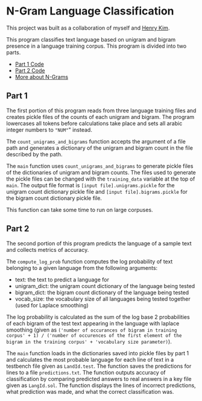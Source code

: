# N-Gram Language Classification
This project was built as a collaboration of myself and [Henry Kim](https://github.com/6henrykim).

This program classifies text language based on unigram and bigram presence in a language training corpus.
This program is divided into two parts.

* [Part 1 Code](https://github.com/Hikaito/NLP_Portfolio/blob/main/Project_4/n-gram-language-model/part1.py)
* [Part 2 Code]()
* [More about N-Grams](https://github.com/Hikaito/NLP_Portfolio/blob/main/Project_4/N-Grams.pdf)

## Part 1
The first portion of this program reads from three language training files and creates pickle files of the counts of each unigram and bigram.
The program lowercases all tokens before calculations take place and sets all arabic integer numbers to `"NUM"`" instead.

The `count_unigrams_and_bigrams` function accepts the argument of a file path and generates a dictionary of the unigram and bigram count in the file described by the path.

The `main` function uses `count_unigrams_and_bigrams` to generate pickle files of the dictionaries of unigram and bigram counts.
The files used to generate the pickle files can be changed with the `training_data` variable at the top of `main`.
The output file format is `[input file].unigrams.pickle` for the unigram count dictionary pickle file
and `[input file].bigrams.pickle` for the bigram count dictionary pickle file.

This function can take some time to run on large corpuses.

## Part 2
The second portion of this program predicts the language of a sample text and collects metrics of accuracy.

The `compute_log_prob` function computes the log probability of text belonging to a given language from the following arguments:
* text: the text to predict a language for
* unigram_dict: the unigram count dictionary of the language being tested
* bigram_dict: the bigram count dictionary of the language being tested
* vocab_size: the vocabulary size of all languages being tested together (used for Laplace smoothing)

The log probability is calculated as the sum of the log base 2 probabilities of each bigram of the test text appearing in the language with laplace smoothing
 (given as `('number of occurances of bigram in training corpus' + 1) / ('number of occurences of the first element of the bigram in the training corpus' + 'vocabulary size parameter)`).
 
 
The `main` function loads in the dictionaries saved into pickle files by part 1
and calculates the most probable language for each line of text in a testbench file given as `LandId.test`.
The function saves the predictions for lines to a file `predictions.txt`.
The function outputs accuracy of classification by comparing predicted answers to real answers in a key file given as `LangId.sol`.
The function displays the lines of incorrect predictions, what prediction was made, and what the correct classification was.
